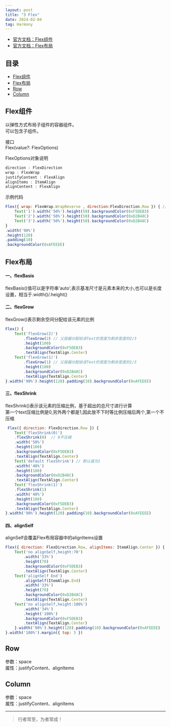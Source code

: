 ```yaml
---
layout: post
title: "3 Flex"
date: 2024-02-04
tag: Harmony
---
```


- [官方文档：Flex组件](https://developer.huawei.com/consumer/cn/doc/harmonyos-references/ts-container-flex-0000001774280950)
- [官方文档：Flex布局](https://developer.huawei.com/consumer/cn/doc/harmonyos-references/ts-universal-attributes-flex-layout-0000001820880813)



## 目录
- [Flex组件](#content1)   
- [Flex布局](#content2)   
- [Row](#content3)   
- [Column](#content4)   





<!-- ************************************************ -->
## <a id="content1">Flex组件</a>

以弹性方式布局子组件的容器组件。   
可以包含子组件。   

接口    
Flex(value?: FlexOptions)    

FlexOptions对象说明
```js
direction : FlexDirection
wrap : FlexWrap
justifyContent : FlexAlign
alignItems : ItemAlign
alignContent : FlexAlign
```

示例代码     
```js
Flex({ wrap: FlexWrap.WrapReverse , direction:FlexDirection.Row }) { // 子组件反向多行布局
    Text('1').width('50%').height(50).backgroundColor(0xF5DEB3)
    Text('2').width('50%').height(50).backgroundColor(0xD2B48C)
    Text('3').width('50%').height(50).backgroundColor(0xD2B48C)
}
.width('90%')
.height(120)
.padding(10)
.backgroundColor(0xAFEEEE)
```


<!-- ************************************************ -->
## <a id="content2">Flex布局</a>

#### **一、flexBasis**

flexBasis()值可以是字符串'auto',表示基准尺寸是元素本来的大小,也可以是长度设置，相当于.width()/.height()

#### **二、flexGrow**

flexGrow()表示剩余空间分配给该元素的比例

```js
Flex() {
    Text('flexGrow(2)')
        .flexGrow(2) // 父容器分配给该Text的宽度为剩余宽度的2/3
        .height(100)
        .backgroundColor(0xF5DEB3)
        .textAlign(TextAlign.Center)
    Text('flexGrow(1)')
        .flexGrow(1) // 父容器分配给该Text的宽度为剩余宽度的1/3
        .height(100)
        .backgroundColor(0xD2B48C)
        .textAlign(TextAlign.Center)
}.width('90%').height(120).padding(10).backgroundColor(0xAFEEEE)
```

#### **三、flexShrink**

flexShrink()表示该元素的压缩比例，基于超出的总尺寸进行计算    
第一个text压缩比例是0,另外两个都是1,因此放不下时等比例压缩后两个,第一个不压缩    

```js
 Flex({ direction: FlexDirection.Row }) {
    Text('flexShrink(0)')
    .flexShrink(0)  // 0不压缩
    .width('50%')
    .height(100)
    .backgroundColor(0xF5DEB3)
    .textAlign(TextAlign.Center)
    Text('default flexShrink') // 默认值为1
    .width('40%')
    .height(100)
    .backgroundColor(0xD2B48C)
    .textAlign(TextAlign.Center)
    Text('flexShrink(1)')
    .flexShrink(1)
    .width('40%')
    .height(100)
    .backgroundColor(0xF5DEB3)
    .textAlign(TextAlign.Center)
}.width('90%').height(120).padding(10).backgroundColor(0xAFEEEE)
```

#### **四、alignSelf**

alignSelf会覆盖Flex布局容器中的alignItems设置

```js
Flex({ direction: FlexDirection.Row, alignItems: ItemAlign.Center }) {
    Text('no alignSelf,height:70')
        .width('33%')
        .height(70)
        .backgroundColor(0xF5DEB3)
        .textAlign(TextAlign.Center)
    Text('alignSelf End')
        .alignSelf(ItemAlign.End)
        .width('33%')
        .height(70)
        .backgroundColor(0xD2B48C)
        .textAlign(TextAlign.Center)
    Text('no alignSelf,height:100%')
        .width('34%')
        .height('100%')
        .backgroundColor(0xF5DEB3)
        .textAlign(TextAlign.Center)
    }.width('90%').height(120).padding(10).backgroundColor(0xAFEEEE)
}.width('100%').margin({ top: 5 })
```


<!-- ************************************************ -->
## <a id="content3">Row</a>

参数：space   
属性：justifyContent、alignItems


<!-- ************************************************ -->
## <a id="content4">Column</a>

参数：space     
属性：justifyContent、alignItems   



----------
>  行者常至，为者常成！


